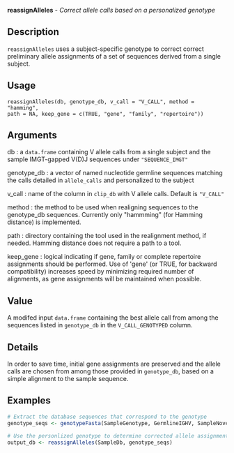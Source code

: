 **reassignAlleles** - *Correct allele calls based on a personalized genotype*

Description
--------------------

`reassignAlleles` uses a subject-specific genotype to correct
correct preliminary allele assignments of a set of sequences derived
from a single subject.


Usage
--------------------
```
reassignAlleles(db, genotype_db, v_call = "V_CALL", method = "hamming",
path = NA, keep_gene = c(TRUE, "gene", "family", "repertoire"))
```

Arguments
-------------------

db
:   a `data.frame` containing V allele calls from a
single subject and the sample
IMGT-gapped V(D)J sequences under
`"SEQUENCE_IMGT"`

genotype_db
:   a vector of named nucleotide germline sequences
matching the calls detailed in `allele_calls`
and personalized to the subject

v_call
:   name of the column in `clip_db` with V allele
calls. Default is `"V_CALL"`

method
:   the method to be used when realigning sequences to
the genotype_db sequences. Currently only "hammming"
(for Hamming distance) is implemented.

path
:   directory containing the tool used in the
realignment method, if needed. Hamming distance does
not require a path to a tool.

keep_gene
:   logical indicating if gene, family or complete repertoire
assignments should be performed. Use of 'gene' 
(or TRUE, for backward compatibility)
increases speed by minimizing required number of 
alignments, as gene assignments will be
maintained when possible.




Value
-------------------

A modifed input `data.frame` containing the best allele call from 
among the sequences listed in `genotype_db` in the 
`V_CALL_GENOTYPED` column.


Details
-------------------

In order to save time, initial gene assignments are preserved and
the allele calls are chosen from among those provided in `genotype_db`,
based on a simple alignment to the sample sequence.



Examples
-------------------

```R
# Extract the database sequences that correspond to the genotype
genotype_seqs <- genotypeFasta(SampleGenotype, GermlineIGHV, SampleNovel)

# Use the personlized genotype to determine corrected allele assignments
output_db <- reassignAlleles(SampleDb, genotype_seqs)
```




